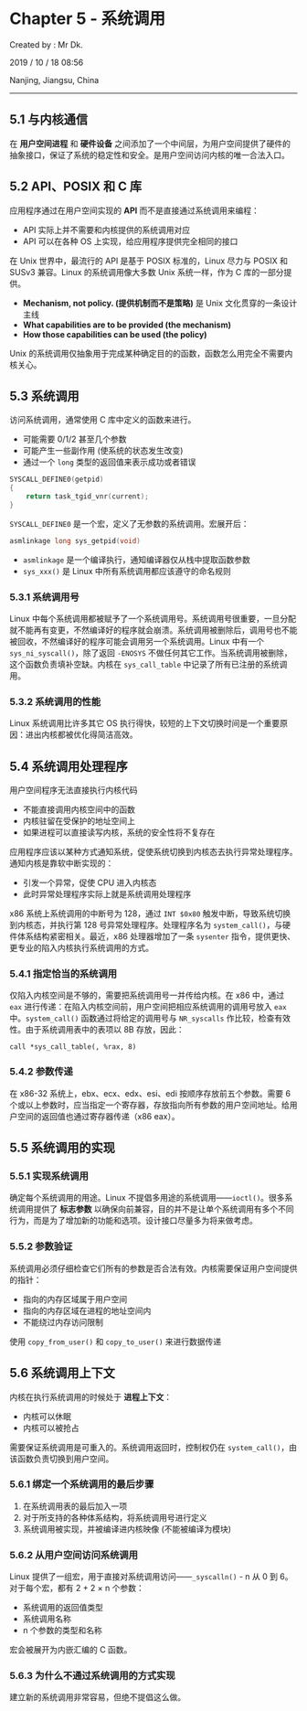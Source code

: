 # Chapter 5 - 系统调用

Created by : Mr Dk.

2019 / 10 / 18 08:56

Nanjing, Jiangsu, China

---

## 5.1 与内核通信

在 **用户空间进程** 和 **硬件设备** 之间添加了一个中间层，为用户空间提供了硬件的抽象接口，保证了系统的稳定性和安全。是用户空间访问内核的唯一合法入口。

## 5.2 API、POSIX 和 C 库

应用程序通过在用户空间实现的 **API** 而不是直接通过系统调用来编程：

- API 实际上并不需要和内核提供的系统调用对应
- API 可以在各种 OS 上实现，给应用程序提供完全相同的接口

在 Unix 世界中，最流行的 API 是基于 POSIX 标准的，Linux 尽力与 POSIX 和 SUSv3 兼容。Linux 的系统调用像大多数 Unix 系统一样，作为 C 库的一部分提供。

- **Mechanism, not policy. (提供机制而不是策略)** 是 Unix 文化贯穿的一条设计主线
- **What capabilities are to be provided (the mechanism)**
- **How those capabilities can be used (the policy)**

Unix 的系统调用仅抽象用于完成某种确定目的的函数，函数怎么用完全不需要内核关心。

## 5.3 系统调用

访问系统调用，通常使用 C 库中定义的函数来进行。

- 可能需要 0/1/2 甚至几个参数
- 可能产生一些副作用 (使系统的状态发生改变)
- 通过一个 `long` 类型的返回值来表示成功或者错误

```c
SYSCALL_DEFINE0(getpid)
{
    return task_tgid_vnr(current);
}
```

`SYSCALL_DEFINE0` 是一个宏，定义了无参数的系统调用。宏展开后：

```c
asmlinkage long sys_getpid(void)
```

- `asmlinkage` 是一个编译执行，通知编译器仅从栈中提取函数参数
- `sys_xxx()` 是 Linux 中所有系统调用都应该遵守的命名规则

### 5.3.1 系统调用号

Linux 中每个系统调用都被赋予了一个系统调用号。系统调用号很重要，一旦分配就不能再有变更，不然编译好的程序就会崩溃。系统调用被删除后，调用号也不能被回收，不然编译好的程序可能会调用另一个系统调用。Linux 中有一个 `sys_ni_syscall()`，除了返回 `-ENOSYS` 不做任何其它工作。当系统调用被删除，这个函数负责填补空缺。内核在 `sys_call_table` 中记录了所有已注册的系统调用。

### 5.3.2 系统调用的性能

Linux 系统调用比许多其它 OS 执行得快，较短的上下文切换时间是一个重要原因：进出内核都被优化得简洁高效。

## 5.4 系统调用处理程序

用户空间程序无法直接执行内核代码

- 不能直接调用内核空间中的函数
- 内核驻留在受保护的地址空间上
- 如果进程可以直接读写内核，系统的安全性将不复存在

应用程序应该以某种方式通知系统，促使系统切换到内核态去执行异常处理程序。通知内核是靠软中断实现的：

- 引发一个异常，促使 CPU 进入内核态
- 此时异常处理程序实际上就是系统调用处理程序

x86 系统上系统调用的中断号为 128，通过 `INT $0x80` 触发中断，导致系统切换到内核态，并执行第 128 号异常处理程序。处理程序名为 `system_call()`，与硬件体系结构紧密相关。最近，x86 处理器增加了一条 `sysenter` 指令，提供更快、更专业的陷入内核执行系统调用的方式。

### 5.4.1 指定恰当的系统调用

仅陷入内核空间是不够的，需要把系统调用号一并传给内核。在 x86 中，通过 `eax` 进行传递：在陷入内核空间前，用户空间把相应系统调用的调用号放入 `eax` 中。`system_call()` 函数通过将给定的调用号与 `NR_syscalls` 作比较，检查有效性。由于系统调用表中的表项以 8B 存放，因此：

```assembly
call *sys_call_table(, %rax, 8)
```

### 5.4.2 参数传递

在 x86-32 系统上，ebx、ecx、edx、esi、edi 按顺序存放前五个参数。需要 6 个或以上参数时，应当指定一个寄存器，存放指向所有参数的用户空间地址。给用户空间的返回值也通过寄存器传递（x86 eax）。

## 5.5 系统调用的实现

### 5.5.1 实现系统调用

确定每个系统调用的用途。Linux 不提倡多用途的系统调用——`ioctl()`。很多系统调用提供了 **标志参数** 以确保向前兼容，目的并不是让单个系统调用有多个不同行为，而是为了增加新的功能和选项。设计接口尽量多为将来做考虑。

### 5.5.2 参数验证

系统调用必须仔细检查它们所有的参数是否合法有效。内核需要保证用户空间提供的指针：

- 指向的内存区域属于用户空间
- 指向的内存区域在进程的地址空间内
- 不能绕过内存访问限制

使用 `copy_from_user()` 和 `copy_to_user()` 来进行数据传递

## 5.6 系统调用上下文

内核在执行系统调用的时候处于 **进程上下文**：

- 内核可以休眠
- 内核可以被抢占

需要保证系统调用是可重入的。系统调用返回时，控制权仍在 `system_call()`，由该函数负责切换到用户空间。

### 5.6.1 绑定一个系统调用的最后步骤

1. 在系统调用表的最后加入一项
2. 对于所支持的各种体系结构，将系统调用号进行定义
3. 系统调用被实现，并被编译进内核映像 (不能被编译为模块)

### 5.6.2 从用户空间访问系统调用

Linux 提供了一组宏，用于直接对系统调用访问——`_syscalln()` - n 从 0 到 6。对于每个宏，都有 2 + 2 × n 个参数：

- 系统调用的返回值类型
- 系统调用名称
- n 个参数的类型和名称

宏会被展开为内嵌汇编的 C 函数。

### 5.6.3 为什么不通过系统调用的方式实现

建立新的系统调用非常容易，但绝不提倡这么做。

